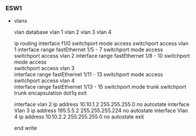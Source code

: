 ### ESW1
* vlans

	vlan database
	vlan 1
	vlan 2
	vlan 3
	vlan 4
	
	ip routing 
	interface f1/0
	switchport mode access
	switchport access vlan 1
	interface range fastEthernet 1/5 - 7
	switchport mode access
	switchport access vlan 2
	interface range fastEthernet 1/8 - 10 
	switchport mode access               
	switchport access vlan 3             
	interface range fastEthernet 1/11 - 13
	switchport mode access                
	switchport access vlan 4              
	interface range fastEthernet 1/13 - 15
	switchport mode trunk
	switchport trunk encapsulation dot1q
	exit
	
	interface vlan 2
	ip address 10.10.1.2 255.255.255.0
	no autostate
	interface Vlan 3
	ip address 195.5.5.2 255.255.255.224
	no autostate
	interface Vlan 4
	ip address 10.10.2.2 255.255.255.0 
	no autostate 
	exit 
	
	end 
	write

	
	
	
